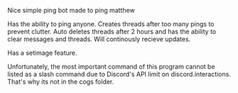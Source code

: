 Nice simple ping bot
made to ping matthew

Has the ability to ping anyone. Creates threads after too many pings to prevent clutter.
Auto deletes threads after 2 hours and has the ability to clear messages and threads.
Will continously recieve updates.

Has a setimage feature.

Unfortunately, the most important command of this program cannot be listed as a slash command due to Discord's API limit
on discord.interactions. That's why its not in the cogs folder.
